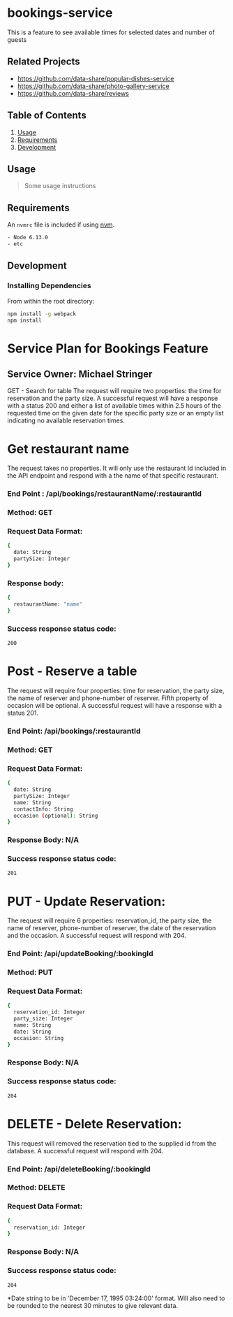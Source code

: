 
# bookings-service
This is a feature to see available times for selected dates and number of guests

## Related Projects

  - https://github.com/data-share/popular-dishes-service
  - https://github.com/data-share/photo-gallery-service
  - https://github.com/data-share/reviews

## Table of Contents

1. [Usage](#Usage)
1. [Requirements](#requirements)
1. [Development](#development)

## Usage

> Some usage instructions

## Requirements

An `nvmrc` file is included if using [nvm](https://github.com/creationix/nvm).
```sh
- Node 6.13.0
- etc
```
## Development

### Installing Dependencies

From within the root directory:

```sh
npm install -g webpack
npm install
```



# Service Plan for Bookings Feature
## Service Owner: Michael Stringer
GET - Search for table
The request will require two properties: the time for reservation and the party size. A successful request will have a response with a status 200 and either a list of available times within 2.5 hours of the requested time on the given date for the specific party size or an empty list indicating no available reservation times.


# Get restaurant name
The request takes no properties. It will only use the restaurant Id included in the API endpoint and respond with a the name of that specific restaurant.

### End Point : /api/bookings/restaurantName/:restaurantId
### Method: GET
### Request Data Format:
```sh
{
  date: String
  partySize: Integer
}
```
### Response body:
```sh
{
  restaurantName: "name"
}
```
### Success response status code:
```sh
200
```
# Post - Reserve a table
The request will require four properties: time for reservation, the party size, the name of reserver and phone-number of reserver. Fifth property of occasion will be optional. A successful request will have a response with a status 201.

### End Point: /api/bookings/:restaurantId
### Method: GET
### Request Data Format:
```sh
{
  date: String
  partySize: Integer
  name: String
  contactInfo: String
  occasion (optional): String
}
```
### Response Body: N/A
### Success response status code:
```sh
201
```
# PUT - Update Reservation:
The request will require 6 properties: reservation_id, the party size, the name of reserver, phone-number of reserver, the date of the reservation and the occasion. A successful request will respond with 204.

### End Point: /api/updateBooking/:bookingId
### Method: PUT
### Request Data Format:
```sh
{
  reservation_id: Integer
  party_size: Integer
  name: String
  date: String
  occasion: String
}
```
### Response Body: N/A
### Success response status code:
```sh
204
```
# DELETE - Delete Reservation:
This request will removed the reservation tied to the supplied id from the database. A successful request will respond with 204.

### End Point: /api/deleteBooking/:bookingId
### Method: DELETE
### Request Data Format:
```sh
{
  reservation_id: Integer
}
```
### Response Body: N/A
### Success response status code:
```sh
204
```
*Date string to be in 'December 17, 1995 03:24:00' format. Will also need to be rounded to the nearest 30 minutes to give relevant data.

